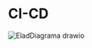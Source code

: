 # CI-CD




![EladDiagrama drawio](https://github.com/user-attachments/assets/37cd7c11-6cef-4885-983b-2107d408d4e0)



